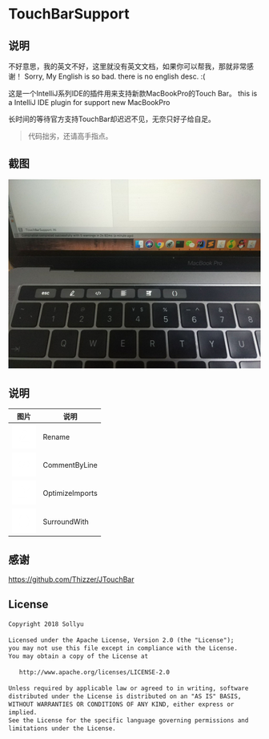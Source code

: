 # TouchBarSupport

## 说明

不好意思，我的英文不好，这里就没有英文文档，如果你可以帮我，那就非常感谢！
Sorry, My English is so bad. there is no english desc. :(

这是一个IntelliJ系列IDE的插件用来支持新款MacBookPro的Touch Bar。
this is a IntelliJ IDE plugin for support new MacBookPro

长时间的等待官方支持TouchBar却迟迟不见，无奈只好子给自足。

> 代码拙劣，还请高手指点。

## 截图

![](./screenshot/screenshot-1.jpg)

## 说明

|图片|说明|
|---|----|
|![](./resources/resources/assets/image/Rename.png)|Rename|
|![](./resources/resources/assets/image/CommentByLine.png)|CommentByLine|
|![](./resources/resources/assets/image/OptimizeImports.png)|OptimizeImports|
|![](./resources/resources/assets/image/SurroundWith.png)|SurroundWith|

## 感谢

<https://github.com/Thizzer/JTouchBar>

## License

```
Copyright 2018 Sollyu

Licensed under the Apache License, Version 2.0 (the "License");
you may not use this file except in compliance with the License.
You may obtain a copy of the License at

   http://www.apache.org/licenses/LICENSE-2.0

Unless required by applicable law or agreed to in writing, software
distributed under the License is distributed on an "AS IS" BASIS,
WITHOUT WARRANTIES OR CONDITIONS OF ANY KIND, either express or implied.
See the License for the specific language governing permissions and
limitations under the License.
```